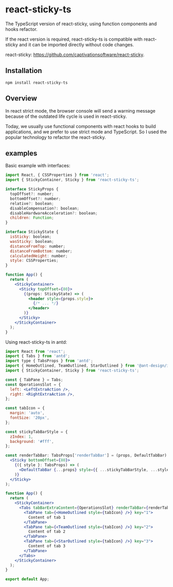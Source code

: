 # react-sticky-ts

The TypeScript version of react-sticky, using function components and hooks refactor.

If the react version is required, react-sticky-ts is compatible with react-sticky and it can be imported directly without code changes.

react-sticky: <https://github.com/captivationsoftware/react-sticky>.

## Installation

```Shell
npm install react-sticky-ts
```

## Overview

In react strict mode, the browser console will send a warning message because of the outdated life cycle is used in react-sticky.

Today, we usually use functional components with react hooks to build applications, and we prefer to use strict mode and TypeScript. So I used the popular technology to refactor the react-sticky.

## examples

Basic example with interfaces:

```jsx
import React, { CSSProperties } from 'react';
import { StickyContainer, Sticky } from 'react-sticky-ts';

interface StickyProps {
  topOffset?: number;
  bottomOffset?: number;
  relative?: boolean;
  disableCompensation?: boolean;
  disableHardwareAcceleration?: boolean;
  children: Function;
}

interface StickyState {
  isSticky: boolean;
  wasSticky: boolean;
  distanceFromTop: number;
  distanceFromBottom: number;
  calculatedHeight: number;
  style: CSSProperties;
}

function App() {
  return (
    <StickyContainer>
      <Sticky topOffset={80}>
        {(props: StickyState) => (
          <header style={props.style}>
            {/* ... */}
          </header>
        )}
      </Sticky>
    </StickyContainer>
  );
}
```

Using react-sticky-ts in antd:

```jsx
import React from 'react';
import { Tabs } from 'antd';
import type { TabsProps } from 'antd';
import { HomeOutlined, TeamOutlined, StarOutlined } from '@ant-design/icons';
import { StickyContainer, Sticky } from 'react-sticky-ts';

const { TabPane } = Tabs;
const OperationsSlot = {
  left: <LeftExtraAction />,
  right: <RightExtraAction />,
};

const tabIcon = {
  margin: 'auto',
  fontSize: '20px',
};

const stickyTabBarStyle = {
  zIndex: 1,
  background: '#fff',
};

const renderTabBar: TabsProps['renderTabBar'] = (props, DefaultTabBar) => (
  <Sticky bottomOffset={80}>
    {({ style }: TabsProps) => (
      <DefaultTabBar {...props} style={{ ...stickyTabBarStyle, ...style }} />
    )}
  </Sticky>
);

function App() {
  return (
    <StickyContainer>
      <Tabs tabBarExtraContent={OperationsSlot} renderTabBar={renderTabBar} size="large" centered>
        <TabPane tab={<HomeOutlined style={tabIcon} />} key="1">
          Content of tab 1
        </TabPane>
        <TabPane tab={<TeamOutlined style={tabIcon} />} key="2">
          Content of tab 2
        </TabPane>
        <TabPane tab={<StarOutlined style={tabIcon} />} key="3">
          Content of tab 3
        </TabPane>
      </Tabs>
    </StickyContainer>
  );
}

export default App;
```
